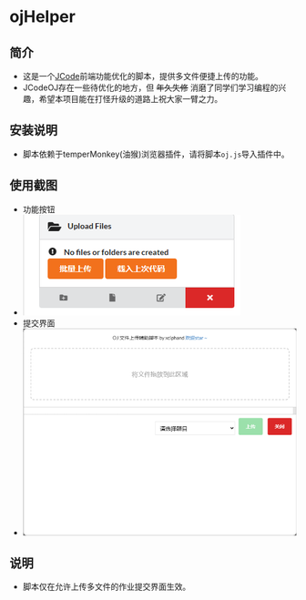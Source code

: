 # ojHelper

## 简介
- 这是一个[JCode](https://oj.cse.sustech.edu.cn/)前端功能优化的脚本，提供多文件便捷上传的功能。
- JCodeOJ存在一些待优化的地方，但 ~~年久失修~~ 消磨了同学们学习编程的兴趣，希望本项目能在打怪升级的道路上祝大家一臂之力。

## 安装说明
- 脚本依赖于temperMonkey(油猴)浏览器插件，请将脚本`oj.js`导入插件中。

## 使用截图
- 功能按钮
- ![](/pic1.png "")
- 提交界面
- ![](/pic2.png "")

## 说明
- 脚本仅在允许上传多文件的作业提交界面生效。
